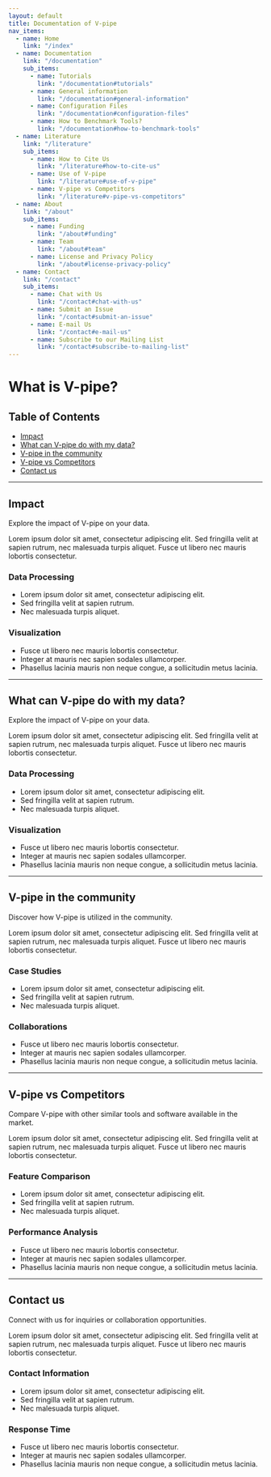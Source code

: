 ```yaml
---
layout: default
title: Documentation of V-pipe
nav_items:
  - name: Home
    link: "/index"
  - name: Documentation
    link: "/documentation"
    sub_items:
      - name: Tutorials
        link: "/documentation#tutorials"
      - name: General information
        link: "/documentation#general-information"
      - name: Configuration Files
        link: "/documentation#configuration-files"
      - name: How to Benchmark Tools?
        link: "/documentation#how-to-benchmark-tools"
  - name: Literature
    link: "/literature"
    sub_items:
      - name: How to Cite Us
        link: "/literature#how-to-cite-us"
      - name: Use of V-pipe
        link: "/literature#use-of-v-pipe"
      - name: V-pipe vs Competitors
        link: "/literature#v-pipe-vs-competitors"
  - name: About
    link: "/about"
    sub_items:
      - name: Funding
        link: "/about#funding"
      - name: Team
        link: "/about#team"
      - name: License and Privacy Policy
        link: "/about#license-privacy-policy"
  - name: Contact
    link: "/contact"
    sub_items:
      - name: Chat with Us
        link: "/contact#chat-with-us"
      - name: Submit an Issue
        link: "/contact#submit-an-issue"
      - name: E-mail Us
        link: "/contact#e-mail-us"
      - name: Subscribe to our Mailing List
        link: "/contact#subscribe-to-mailing-list"
---
```


# What is V-pipe?

## Table of Contents
- [Impact](#impact)
- [What can V-pipe do with my data?](#what-can-v-pipe-do-with-my-data)
- [V-pipe in the community](#v-pipe-in-the-community)
- [V-pipe vs Competitors](#v-pipe-vs-competitors)
- [Contact us](#contact-us)

---

## Impact
Explore the impact of V-pipe on your data.

Lorem ipsum dolor sit amet, consectetur adipiscing elit. Sed fringilla velit at sapien rutrum, nec malesuada turpis aliquet. Fusce ut libero nec mauris lobortis consectetur.

### Data Processing
- Lorem ipsum dolor sit amet, consectetur adipiscing elit.
- Sed fringilla velit at sapien rutrum.
- Nec malesuada turpis aliquet.

### Visualization
- Fusce ut libero nec mauris lobortis consectetur.
- Integer at mauris nec sapien sodales ullamcorper.
- Phasellus lacinia mauris non neque congue, a sollicitudin metus lacinia.

---

## What can V-pipe do with my data?
Explore the impact of V-pipe on your data.

Lorem ipsum dolor sit amet, consectetur adipiscing elit. Sed fringilla velit at sapien rutrum, nec malesuada turpis aliquet. Fusce ut libero nec mauris lobortis consectetur.

### Data Processing
- Lorem ipsum dolor sit amet, consectetur adipiscing elit.
- Sed fringilla velit at sapien rutrum.
- Nec malesuada turpis aliquet.

### Visualization
- Fusce ut libero nec mauris lobortis consectetur.
- Integer at mauris nec sapien sodales ullamcorper.
- Phasellus lacinia mauris non neque congue, a sollicitudin metus lacinia.

---

## V-pipe in the community
Discover how V-pipe is utilized in the community.

Lorem ipsum dolor sit amet, consectetur adipiscing elit. Sed fringilla velit at sapien rutrum, nec malesuada turpis aliquet. Fusce ut libero nec mauris lobortis consectetur.

### Case Studies
- Lorem ipsum dolor sit amet, consectetur adipiscing elit.
- Sed fringilla velit at sapien rutrum.
- Nec malesuada turpis aliquet.

### Collaborations
- Fusce ut libero nec mauris lobortis consectetur.
- Integer at mauris nec sapien sodales ullamcorper.
- Phasellus lacinia mauris non neque congue, a sollicitudin metus lacinia.

---

## V-pipe vs Competitors
Compare V-pipe with other similar tools and software available in the market.

Lorem ipsum dolor sit amet, consectetur adipiscing elit. Sed fringilla velit at sapien rutrum, nec malesuada turpis aliquet. Fusce ut libero nec mauris lobortis consectetur.

### Feature Comparison
- Lorem ipsum dolor sit amet, consectetur adipiscing elit.
- Sed fringilla velit at sapien rutrum.
- Nec malesuada turpis aliquet.

### Performance Analysis
- Fusce ut libero nec mauris lobortis consectetur.
- Integer at mauris nec sapien sodales ullamcorper.
- Phasellus lacinia mauris non neque congue, a sollicitudin metus lacinia.

---

## Contact us
Connect with us for inquiries or collaboration opportunities.

Lorem ipsum dolor sit amet, consectetur adipiscing elit. Sed fringilla velit at sapien rutrum, nec malesuada turpis aliquet. Fusce ut libero nec mauris lobortis consectetur.

### Contact Information
- Lorem ipsum dolor sit amet, consectetur adipiscing elit.
- Sed fringilla velit at sapien rutrum.
- Nec malesuada turpis aliquet.

### Response Time
- Fusce ut libero nec mauris lobortis consectetur.
- Integer at mauris nec sapien sodales ullamcorper.
- Phasellus lacinia mauris non neque congue, a sollicitudin metus lacinia.